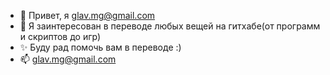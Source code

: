 

- 👋 Привет, я glav.mg@gmail.com
- 👀 Я заинтересован в переводе любых вещей на гитхабе(от программ и скриптов до игр)
- ✨ Буду рад помочь вам в переводе :)
- 📫 glav.mg@gmail.com

<!---
glav-mg/glav-mg is a ✨ special ✨ repository because its `README.md` (this file) appears on your GitHub profile.
You can click the Preview link to take a look at your changes.
--->
